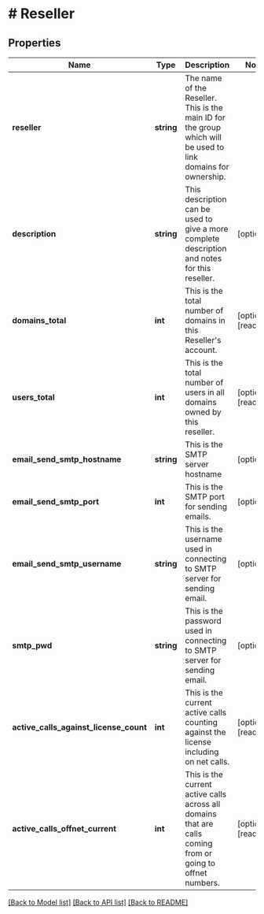 # # Reseller

## Properties

Name | Type | Description | Notes
------------ | ------------- | ------------- | -------------
**reseller** | **string** | The name of the Reseller. This is the main ID for the group which will be used to link domains for ownership. |
**description** | **string** | This description can be used to give a more complete description and notes for this reseller. | [optional]
**domains_total** | **int** | This is the total number of domains in this Reseller&#39;s account. | [optional] [readonly]
**users_total** | **int** | This is the total number of users in all domains owned by this reseller. | [optional] [readonly]
**email_send_smtp_hostname** | **string** | This is the SMTP server hostname | [optional]
**email_send_smtp_port** | **int** | This is the SMTP port for sending emails. | [optional]
**email_send_smtp_username** | **string** | This is the username used in connecting to SMTP  server for sending email. | [optional]
**smtp_pwd** | **string** | This is the password used in connecting to SMTP  server for sending email. | [optional]
**active_calls_against_license_count** | **int** | This is the current active calls counting against the license including on net calls. | [optional] [readonly]
**active_calls_offnet_current** | **int** | This is the current active calls across all domains that are calls coming from or going to offnet numbers. | [optional] [readonly]

[[Back to Model list]](../../README.md#models) [[Back to API list]](../../README.md#endpoints) [[Back to README]](../../README.md)
